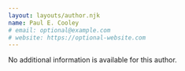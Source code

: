 ```yaml
---
layout: layouts/author.njk
name: Paul E. Cooley
# email: optional@example.com
# website: https://optional-website.com
---
```

No additional information is available for this author.
